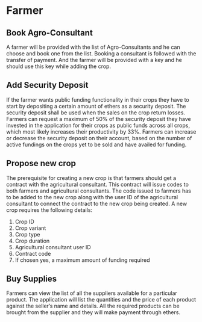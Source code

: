 # Farmer

## Book Agro-Consultant

A farmer will be provided with the list of Agro-Consultants and he can choose and book one from the list. Booking a consultant is followed with the transfer of payment. And the farmer will be provided with a key and he should use this key while adding the crop.

## Add Security Deposit

If the farmer wants public funding functionality in their crops they have to start by depositing a certain amount of ethers as a security deposit.  The security deposit shall be used when the sales on the crop return losses. Farmers can request a maximum of 50\% of the security deposit they have invested in the application for their crops as public funds across all crops, which most likely increases their productivity by 33\%. Farmers can increase or decrease the security deposit on their account, based on the number of active fundings on the crops yet to be sold and have availed for funding.

## Propose new crop

The prerequisite for creating a new crop is that farmers should get a contract with the agricultural consultant. This contract will issue codes to both farmers and agricultural consultants. The code issued to farmers has to be added to the new crop along with the user ID of the agricultural consultant to connect the contract to the new crop being created. A new crop requires the following details: 

1)  Crop ID
2)  Crop variant
3)  Crop type
4)  Crop duration
5)  Agricultural consultant user ID
6)  Contract code
7)  If chosen yes, a maximum amount of funding required

## Buy Supplies

Farmers can view the list of all the suppliers available for a particular product. The application will list the quantities and the price of each product against the seller’s name and details. All the required products can be brought from the supplier and they will make payment through ethers.



